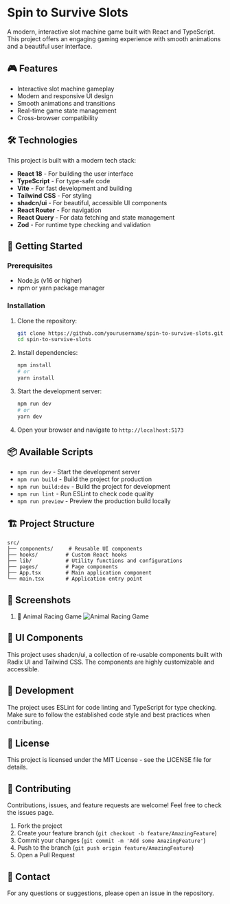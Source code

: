 # Spin to Survive Slots

A modern, interactive slot machine game built with React and TypeScript. This project offers an engaging gaming experience with smooth animations and a beautiful user interface.

## 🎮 Features

- Interactive slot machine gameplay
- Modern and responsive UI design
- Smooth animations and transitions
- Real-time game state management
- Cross-browser compatibility

## 🛠️ Technologies

This project is built with a modern tech stack:

- **React 18** - For building the user interface
- **TypeScript** - For type-safe code
- **Vite** - For fast development and building
- **Tailwind CSS** - For styling
- **shadcn/ui** - For beautiful, accessible UI components
- **React Router** - For navigation
- **React Query** - For data fetching and state management
- **Zod** - For runtime type checking and validation

## 🚀 Getting Started

### Prerequisites

- Node.js (v16 or higher)
- npm or yarn package manager

### Installation

1. Clone the repository:

   ```bash
   git clone https://github.com/yourusername/spin-to-survive-slots.git
   cd spin-to-survive-slots
   ```

2. Install dependencies:

   ```bash
   npm install
   # or
   yarn install
   ```

3. Start the development server:

   ```bash
   npm run dev
   # or
   yarn dev
   ```

4. Open your browser and navigate to `http://localhost:5173`

## 📦 Available Scripts

- `npm run dev` - Start the development server
- `npm run build` - Build the project for production
- `npm run build:dev` - Build the project for development
- `npm run lint` - Run ESLint to check code quality
- `npm run preview` - Preview the production build locally

## 🏗️ Project Structure

```
src/
├── components/     # Reusable UI components
├── hooks/         # Custom React hooks
├── lib/           # Utility functions and configurations
├── pages/         # Page components
├── App.tsx        # Main application component
└── main.tsx       # Application entry point
```

## 📸 Screenshots

1. 🦁 Animal Racing Game
   ![Animal Racing Game](src/assets/images/animal-racing.png)

## 🎨 UI Components

This project uses shadcn/ui, a collection of re-usable components built with Radix UI and Tailwind CSS. The components are highly customizable and accessible.

## 🔧 Development

The project uses ESLint for code linting and TypeScript for type checking. Make sure to follow the established code style and best practices when contributing.

## 📝 License

This project is licensed under the MIT License - see the LICENSE file for details.

## 🤝 Contributing

Contributions, issues, and feature requests are welcome! Feel free to check the issues page.

1. Fork the project
2. Create your feature branch (`git checkout -b feature/AmazingFeature`)
3. Commit your changes (`git commit -m 'Add some AmazingFeature'`)
4. Push to the branch (`git push origin feature/AmazingFeature`)
5. Open a Pull Request

## 📧 Contact

For any questions or suggestions, please open an issue in the repository.
